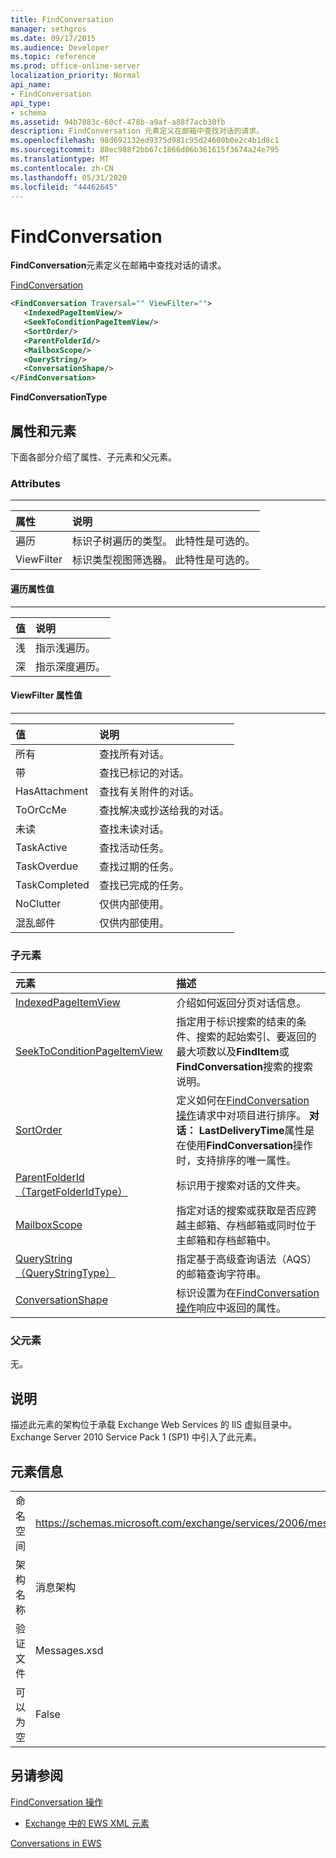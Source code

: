 ```yaml
---
title: FindConversation
manager: sethgros
ms.date: 09/17/2015
ms.audience: Developer
ms.topic: reference
ms.prod: office-online-server
localization_priority: Normal
api_name:
- FindConversation
api_type:
- schema
ms.assetid: 94b7083c-60cf-478b-a9af-a88f7acb30fb
description: FindConversation 元素定义在邮箱中查找对话的请求。
ms.openlocfilehash: 98d692132ed9375d981c95d24600b0e2c4b1d8c1
ms.sourcegitcommit: 88ec988f2bb67c1866d06b361615f3674a24e795
ms.translationtype: MT
ms.contentlocale: zh-CN
ms.lasthandoff: 05/31/2020
ms.locfileid: "44462645"
---
```

# <a name="findconversation"></a>FindConversation

**FindConversation**元素定义在邮箱中查找对话的请求。 
  
[FindConversation](findconversation.md)
  
```XML
<FindConversation Traversal="" ViewFilter="">
   <IndexedPageItemView/>
   <SeekToConditionPageItemView/>
   <SortOrder/>
   <ParentFolderId/>
   <MailboxScope/>
   <QueryString/>
   <ConversationShape/>
</FindConversation>
```

 **FindConversationType**
## <a name="attributes-and-elements"></a>属性和元素

下面各部分介绍了属性、子元素和父元素。
  
### <a name="attributes"></a>Attributes

****

|**属性**|**说明**|
|:-----|:-----|
|遍历  <br/> |标识子树遍历的类型。 此特性是可选的。  <br/> |
|ViewFilter  <br/> |标识类型视图筛选器。 此特性是可选的。  <br/> |
   
#### <a name="traversal-attribute-values"></a>遍历属性值

****

|**值**|**说明**|
|:-----|:-----|
|浅  <br/> |指示浅遍历。  <br/> |
|深  <br/> |指示深度遍历。  <br/> |
   
#### <a name="viewfilter-attribute-values"></a>ViewFilter 属性值

****

|**值**|**说明**|
|:-----|:-----|
|所有  <br/> |查找所有对话。  <br/> |
|带  <br/> |查找已标记的对话。  <br/> |
|HasAttachment  <br/> |查找有关附件的对话。  <br/> |
|ToOrCcMe  <br/> |查找解决或抄送给我的对话。  <br/> |
|未读  <br/> |查找未读对话。  <br/> |
|TaskActive  <br/> |查找活动任务。  <br/> |
|TaskOverdue  <br/> |查找过期的任务。  <br/> |
|TaskCompleted  <br/> |查找已完成的任务。  <br/> |
|NoClutter  <br/> |仅供内部使用。  <br/> |
|混乱邮件  <br/> |仅供内部使用。  <br/> |
   
### <a name="child-elements"></a>子元素

|**元素**|**描述**|
|:-----|:-----|
|[IndexedPageItemView](indexedpageitemview.md) <br/> |介绍如何返回分页对话信息。  <br/> |
|[SeekToConditionPageItemView](seektoconditionpageitemview.md) <br/> |指定用于标识搜索的结束的条件、搜索的起始索引、要返回的最大项数以及**FindItem**或**FindConversation**搜索的搜索说明。  <br/> |
|[SortOrder](sortorder.md) <br/> |定义如何在[FindConversation 操作](findconversation-operation.md)请求中对项目进行排序。 **对话： LastDeliveryTime**属性是在使用**FindConversation**操作时，支持排序的唯一属性。  <br/> |
|[ParentFolderId （TargetFolderIdType）](parentfolderid-targetfolderidtype.md) <br/> |标识用于搜索对话的文件夹。  <br/> |
|[MailboxScope](mailboxscope.md) <br/> |指定对话的搜索或获取是否应跨越主邮箱、存档邮箱或同时位于主邮箱和存档邮箱中。  <br/> |
|[QueryString （QueryStringType）](querystring-querystringtype.md) <br/> |指定基于高级查询语法（AQS）的邮箱查询字符串。  <br/> |
|[ConversationShape](conversationshape.md) <br/> |标识设置为在[FindConversation 操作](findconversation-operation.md)响应中返回的属性。  <br/> |
   
### <a name="parent-elements"></a>父元素

无。
  
## <a name="remarks"></a>说明

描述此元素的架构位于承载 Exchange Web Services 的 IIS 虚拟目录中。Exchange Server 2010 Service Pack 1 (SP1) 中引入了此元素。
  
## <a name="element-information"></a>元素信息

|||
|:-----|:-----|
|命名空间  <br/> |https://schemas.microsoft.com/exchange/services/2006/messages  <br/> |
|架构名称  <br/> |消息架构  <br/> |
|验证文件  <br/> |Messages.xsd  <br/> |
|可以为空  <br/> |False  <br/> |
   
## <a name="see-also"></a>另请参阅



[FindConversation 操作](findconversation-operation.md)


- [Exchange 中的 EWS XML 元素](ews-xml-elements-in-exchange.md)


[Conversations in EWS](https://msdn.microsoft.com/library/91e64629-db6c-4c94-9dcb-d386232e8467%28Office.15%29.aspx)


